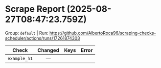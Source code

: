 # Scrape Report (2025-08-27T08:47:23.759Z)

Group: `default`  |  Run: https://github.com/AlbertoRoca96/scraping-checks-scheduler/actions/runs/17261874303

| Check | Changed | Keys | Error |
|---|:---:|:--|:--|
| `example_h1` | — |  |  |
